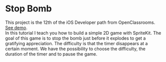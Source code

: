 # Stop Bomb
This project is the 12th of the iOS Developer path from OpenClassrooms. [See demo](https://www.youtube.com/watch?v=f8q095Fd6TE).   
In this tutorial I teach you how to build a simple 2D game with SpriteKit.
The goal of this game is to stop the bomb just before it explodes to get a gratifying appreciation.
The difficulty is that the timer disappears at a certain moment. We have the possibility to choose the difficulty, the duration of the timer and to pause the game.
